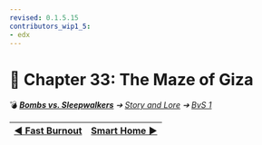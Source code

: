 ```yaml
---
revised: 0.1.5.15
contributors_wip1_5:
- edx
---
```


# 📄 Chapter 33: The Maze of Giza

💣 ***[Bombs vs. Sleepwalkers][home]** ➔ [Story and Lore][story] ➔ [BvS 1][story_bvs1]*

| [◀️ Fast Burnout][prev] | [Smart Home ▶️][next] |
| --: | :-- |

[home]: /README.md
[prev]: /story/bvs1/32_fast_burnout.md
[next]: /story/bvs1/34_smart_home.md
[story]: /story/readme.md
[story_bvs1]: /story/bvs1/readme.md
